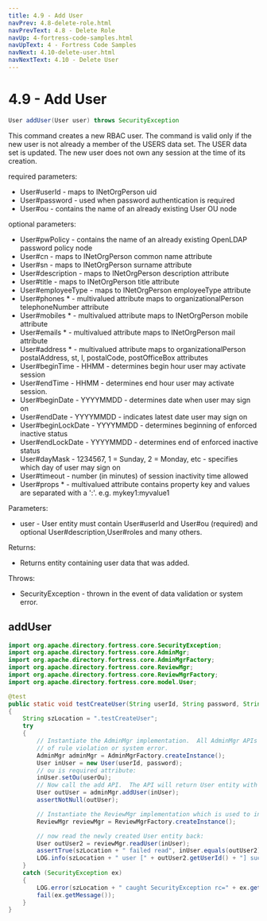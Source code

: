 ```yaml
---
title: 4.9 - Add User
navPrev: 4.8-delete-role.html
navPrevText: 4.8 - Delete Role
navUp: 4-fortress-code-samples.html
navUpText: 4 - Fortress Code Samples
navNext: 4.10-delete-user.html
navNextText: 4.10 - Delete User
---
```


# 4.9 - Add User

```java
User addUser(User user) throws SecurityException
```

This command creates a new RBAC user. The command is valid only if the new user is not already a member of the USERS data set. 
The USER data set is updated. The new user does not own any session at the time of its creation.

required parameters:
- User#userId - maps to INetOrgPerson uid
- User#password - used when password authentication is required
- User#ou - contains the name of an already existing User OU node

optional parameters:
- User#pwPolicy - contains the name of an already existing OpenLDAP password policy node
- User#cn - maps to INetOrgPerson common name attribute
- User#sn - maps to INetOrgPerson surname attribute
- User#description - maps to INetOrgPerson description attribute
- User#title - maps to INetOrgPerson title attribute
- User#employeeType - maps to INetOrgPerson employeeType attribute
- User#phones * - multivalued attribute maps to organizationalPerson telephoneNumber attribute
- User#mobiles * - multivalued attribute maps to INetOrgPerson mobile attribute
- User#emails * - multivalued attribute maps to INetOrgPerson mail attribute
- User#address * - multivalued attribute maps to organizationalPerson postalAddress, st, l, postalCode, postOfficeBox attributes
- User#beginTime - HHMM - determines begin hour user may activate session
- User#endTime - HHMM - determines end hour user may activate session.
- User#beginDate - YYYYMMDD - determines date when user may sign on
- User#endDate - YYYYMMDD - indicates latest date user may sign on
- User#beginLockDate - YYYYMMDD - determines beginning of enforced inactive status
- User#endLockDate - YYYYMMDD - determines end of enforced inactive status
- User#dayMask - 1234567, 1 = Sunday, 2 = Monday, etc - specifies which day of user may sign on
- User#timeout - number (in minutes) of session inactivity time allowed
- User#props * - multivalued attribute contains property key and values are separated with a ':'. e.g. mykey1:myvalue1

Parameters:
- user - User entity must contain User#userId and User#ou (required) and optional User#description,User#roles and many others.

Returns:
- Returns entity containing user data that was added.

Throws:
- SecurityException - thrown in the event of data validation or system error.

## addUser

```java
import org.apache.directory.fortress.core.SecurityException;
import org.apache.directory.fortress.core.AdminMgr;
import org.apache.directory.fortress.core.AdminMgrFactory;
import org.apache.directory.fortress.core.ReviewMgr;
import org.apache.directory.fortress.core.ReviewMgrFactory;
import org.apache.directory.fortress.core.model.User;

@test
public static void testCreateUser(String userId, String password, String userOu)
{
    String szLocation = ".testCreateUser";
    try
    {
        // Instantiate the AdminMgr implementation.  All AdminMgr APIs can throw a SecurityException in the event
        // of rule violation or system error.
        AdminMgr adminMgr = AdminMgrFactory.createInstance();
        User inUser = new User(userId, password);
        // ou is required attribute:
        inUser.setOu(userOu);
        // Now call the add API.  The API will return User entity with associated LDAP dn if creation was successful.
        User outUser = adminMgr.addUser(inUser);
        assertNotNull(outUser);

        // Instantiate the ReviewMgr implementation which is used to interrogate policy information.
        ReviewMgr reviewMgr = ReviewMgrFactory.createInstance();

        // now read the newly created User entity back:
        User outUser2 = reviewMgr.readUser(inUser);
        assertTrue(szLocation + " failed read", inUser.equals(outUser2));
        LOG.info(szLocation + " user [" + outUser2.getUserId() + "] success");
    }
    catch (SecurityException ex)
    {
        LOG.error(szLocation + " caught SecurityException rc=" + ex.getErrorId() + ", msg=" + ex.getMessage(), ex);
        fail(ex.getMessage());
    }
}
```
